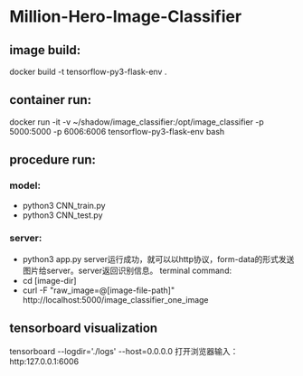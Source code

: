 # Million-Hero-Image-Classifier

## image build:
docker build -t tensorflow-py3-flask-env .

## container run:
docker run -it -v ~/shadow/image_classifier:/opt/image_classifier -p 5000:5000 -p 6006:6006 tensorflow-py3-flask-env bash

## procedure run:
### model:
* python3 CNN_train.py
* python3 CNN_test.py

### server:
* python3 app.py
server运行成功，就可以以http协议，form-data的形式发送图片给server。server返回识别信息。
terminal command:
* cd [image-dir]
* curl -F "raw_image=@[image-file-path]" http://localhost:5000/image_classifier_one_image

## tensorboard visualization
tensorboard --logdir='./logs' --host=0.0.0.0
打开浏览器输入：http:127.0.0.1:6006